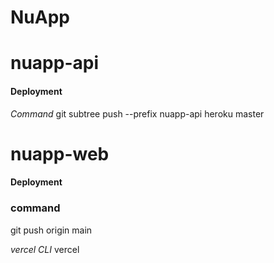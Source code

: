 # NuApp

# nuapp-api
#### Deployment

_Command_
git subtree push --prefix nuapp-api heroku master

# nuapp-web
#### Deployment

### command
git push origin main

_vercel CLI_
vercel
